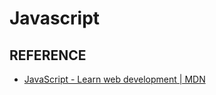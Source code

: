 # Javascript

## REFERENCE
* [JavaScript - Learn web development | MDN](https://developer.mozilla.org/en-US/docs/Learn/JavaScript)
